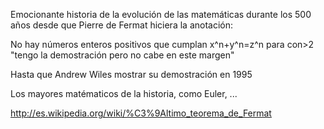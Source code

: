 Emocionante historia de la evolución de las matemáticas durante los 500 años desde que Pierre de Fermat hiciera la anotación:

No hay números enteros positivos que cumplan x^n+y^n=z^n para con>2
"tengo la demostración pero no cabe en este margen"

Hasta que Andrew Wiles mostrar su demostración en 1995

Los mayores matématicos de la historia, como Euler, ...


http://es.wikipedia.org/wiki/%C3%9Altimo_teorema_de_Fermat


